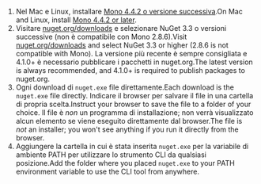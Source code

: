 1. <span data-ttu-id="16d4f-101">Nel Mac e Linux, installare [Mono 4.4.2 o versione successiva](http://www.mono-project.com/docs/getting-started/install/).</span><span class="sxs-lookup"><span data-stu-id="16d4f-101">On Mac and Linux, install [Mono 4.4.2 or later](http://www.mono-project.com/docs/getting-started/install/).</span></span>
2. <span data-ttu-id="16d4f-102">Visitare [nuget.org/downloads](https://nuget.org/downloads) e selezionare NuGet 3.3 o versioni successive (non è compatibile con Mono 2.8.6).</span><span class="sxs-lookup"><span data-stu-id="16d4f-102">Visit [nuget.org/downloads](https://nuget.org/downloads) and select NuGet 3.3 or higher (2.8.6 is not compatible with Mono).</span></span> <span data-ttu-id="16d4f-103">La versione più recente è sempre consigliata e 4.1.0+ è necessario pubblicare i pacchetti in nuget.org.</span><span class="sxs-lookup"><span data-stu-id="16d4f-103">The latest version is always recommended, and 4.1.0+ is required to publish packages to nuget.org.</span></span>
3. <span data-ttu-id="16d4f-104">Ogni download di `nuget.exe` file direttamente.</span><span class="sxs-lookup"><span data-stu-id="16d4f-104">Each download is the `nuget.exe` file directly.</span></span> <span data-ttu-id="16d4f-105">Indicare il browser per salvare il file in una cartella di propria scelta.</span><span class="sxs-lookup"><span data-stu-id="16d4f-105">Instruct your browser to save the file to a folder of your choice.</span></span> <span data-ttu-id="16d4f-106">Il file è *non* un programma di installazione; non verrà visualizzato alcun elemento se viene eseguito direttamente dal browser.</span><span class="sxs-lookup"><span data-stu-id="16d4f-106">The file is *not* an installer; you won't see anything if you run it directly from the browser.</span></span>
4. <span data-ttu-id="16d4f-107">Aggiungere la cartella in cui è stata inserita `nuget.exe` per la variabile di ambiente PATH per utilizzare lo strumento CLI da qualsiasi posizione.</span><span class="sxs-lookup"><span data-stu-id="16d4f-107">Add the folder where you placed `nuget.exe` to your PATH environment variable to use the CLI tool from anywhere.</span></span>
